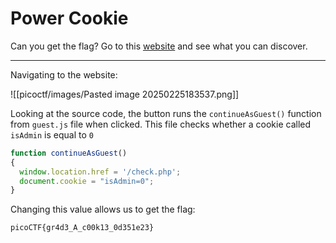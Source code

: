 # Power Cookie

Can you get the flag? Go to this [website](http://saturn.picoctf.net:49486/) and see what you can discover.

-----

Navigating to the website:

![[picoctf/images/Pasted image 20250225183537.png]]

Looking at the source code, the button runs the `continueAsGuest()` function from `guest.js` file when clicked. This file checks whether a cookie called `isAdmin` is equal to `0`

```js
function continueAsGuest()
{
  window.location.href = '/check.php';
  document.cookie = "isAdmin=0";
}
```

Changing this value allows us to get the flag:

```
picoCTF{gr4d3_A_c00k13_0d351e23}
```